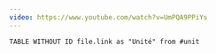 ```yaml
---
video: https://www.youtube.com/watch?v=UmPQA9PPiYs
---
```


```dataview
TABLE WITHOUT ID file.link as "Unité" from #unit 
```
